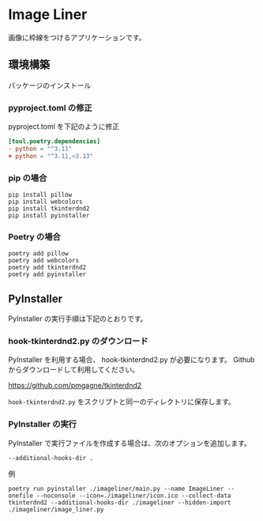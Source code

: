 # Image Liner

画像に枠線をつけるアプリケーションです。

## 環境構築

パッケージのインストール

### pyproject.toml の修正

pyproject.toml を下記のように修正

```pyproject.toml
[tool.poetry.dependencies]
- python = "^3.11"
+ python = "^3.11,<3.13"
```

### pip の場合

```shell
pip install pillow
pip install webcolors
pip install tkinterdnd2
pip install pyinstaller
```

### Poetry の場合

```shell
poetry add pillow
poetry add webcolors
poetry add tkinterdnd2
poetry add pyinstaller
```

## PyInstaller

PyInstaller の実行手順は下記のとおりです。

### hook-tkinterdnd2.py のダウンロード

PyInstaller を利用する場合、 hook-tkinterdnd2.py が必要になります。
Github からダウンロードして利用してください。

https://github.com/pmgagne/tkinterdnd2

`hook-tkinterdnd2.py` をスクリプトと同一のディレクトリに保存します。

### PyInstaller の実行

PyInstaller で実行ファイルを作成する場合は、次のオプションを追加します。

```shell
--additional-hooks-dir .
```

例

```shell
poetry run pyinstaller ./imageliner/main.py --name ImageLiner --onefile --noconsole --icon=./imageliner/icon.ico --collect-data tkinterdnd2 --additional-hooks-dir ./imageliner --hidden-import ./imageliner/image_liner.py
```
